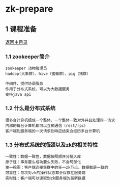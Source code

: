 # zk-prepare

## 1 课程准备
[返回主目录](../README.md)

### 1.1 zookeeper简介
    zookeeper 动物管理员
    hadoop(大象群)、hive（蜜蜂群）、pig（猪群）
    
    中间件，提供协调服务
    作用于分布式系统，可以为大数据服务
    支持java api

### 1.2 什么是分布式系统
    很多台计算机组成一个整体，一个整体一致对外并且处理同一请求
    内部的每台计算机都可以互相通信（rest/rpc）
    客户端到服务端的一次请求到响应结束会经历多台计算机
    
### 1.3 分布式系统的瓶颈以及zk的相关特性
    一致性：数据一致性，数据按照顺序分批入库
    原子性：事务要么成功要么失败，不会局部化
    单一视图：客户端连接集群中的任一zk节点，数据都是一致的
    可靠性：每次对zk的操作状态都会保存在服务端
    实时性：客户端可以读取到zk服务端的最新数据